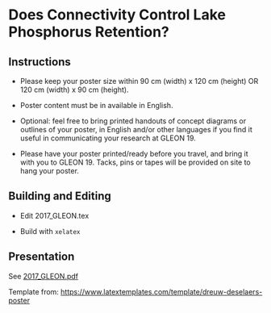 # Does Connectivity Control Lake Phosphorus Retention?

## Instructions

* Please keep your poster size within 90 cm (width) x 120 cm (height) OR 120 cm (width) x 90 cm (height).

* Poster content must be in available in English. 

* Optional: feel free to bring printed handouts of concept diagrams or outlines of your poster, in English and/or other languages if you find it useful in communicating your research at GLEON 19.

* Please have your poster printed/ready before you travel, and bring it with you to GLEON 19. Tacks, pins or tapes will be provided on site to hang your poster.

## Building and Editing

* Edit 2017_GLEON.tex

* Build with `xelatex`

## Presentation

See [2017_GLEON.pdf](2017_GLEON.pdf)

Template from: https://www.latextemplates.com/template/dreuw-deselaers-poster